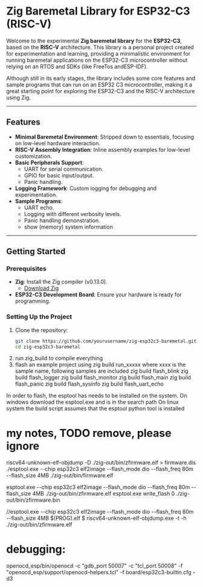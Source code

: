 # Zig Baremetal Library for ESP32-C3 (RISC-V)

Welcome to the experimental **Zig baremetal library** for the **ESP32-C3**, based on the **RISC-V** architecture. This library is a personal project created for experimentation and learning, providing a minimalistic environment for running baremetal applications on the ESP32-C3 microcontroller without relying on an RTOS and SDKs (like FreeTos andESP-IDF). 

Although still in its early stages, the library includes some core features and sample programs that can run on an ESP32 C3 microcontroller, 
making it a great starting point for exploring the ESP32-C3 and the RISC-V architecture using Zig.

---

## Features

- **Minimal Baremetal Environment**: Stripped down to essentials, focusing on low-level hardware interaction.
- **RISC-V Assembly Integration**: Inline assembly examples for low-level customization.
- **Basic Peripherals Support**:
  - UART for serial communication.
  - GPIO for basic input/output.
  - Panic handling.
- **Logging Framework**: Custom logging for debugging and experimentation.
- **Sample Programs**:
  - UART echo.
  - Logging with different verbosity levels.
  - Panic handling demonstration.
  - show (memory) system information


---

## Getting Started


### Prerequisites

- **Zig**: Install the Zig compiler (v0.13.0).
  - [Download Zig](https://ziglang.org/download/)
- **ESP32-C3 Development Board**: Ensure your hardware is ready for programming.

### Setting Up the Project

1. Clone the repository:
   ```bash
   git clone https://github.com/yourusername/zig-esp32c3-baremetal.git
   cd zig-esp32c3-baremetal

2. run zig_build to compile everything
3. flash an example project using zig build run_xxxxx where xxxx is the sample name, following samples are included
    zig build flash_blink
    zig build flash_logger
    zig build flash_monitor
    zig build flash_main
    zig build flash_panic
    zig build flash_sysinfo
    zig build flash_uart_echo

In order to flash, the esptool has needs to be installed on the system.
On windows download the esptool.exe and is in the search path
On linux system the build script assumes that the esptool python tool is installed


# my notes, TODO remove, please ignore
riscv64-unknown-elf-objdump  -D ./zig-out/bin/zfirmware.elf > firmware.dis
./esptool.exe --chip esp32c3 elf2image --flash_mode dio --flash_freq 80m --flash_size 4MB ./zig-out/bin/firmware.elf


esptool.exe --chip esp32c3 elf2image --flash_mode dio --flash_freq 80m --flash_size 4MB ./zig-out/bin/zfirmware.elf 
esptool.exe  write_flash 0 ./zig-out/bin/zfirmware.bin

//esptool.exe --chip esp32c3 elf2image --flash_mode dio --flash_freq 80m --flash_size 4MB $(PROG).elf
$ riscv64-unknown-elf-objdump.exe  -t -h ./zig-out/bin/zfirmware.elf 


# debugging:

openocd_esp/bin/openocd -c "gdb_port 50007" -c "tcl_port 50008" -f "openocd_esp/support/openocd-helpers.tcl" -f board/esp32c3-builtin.cfg -d3
